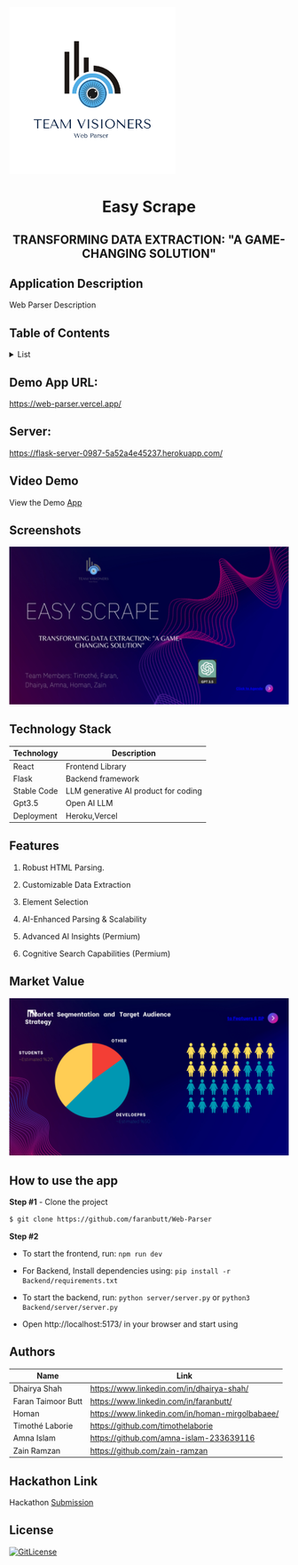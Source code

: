 <!-- PROJECT TITLE -->
  <div>
 <img src="https://github.com/faranbutt/Web-Parser/blob/main/public/1.png" alt="Girl in a jacket" width="300" height="300"> 
  </div>
  <h1 align="center">Easy Scrape</h1>
 <h2 2 align="center">
    TRANSFORMING DATA EXTRACTION: "A GAME-CHANGING SOLUTION"
    <br />
    </h2>

## Application Description

Web Parser Description

## Table of Contents

<details>
<summary>List</summary>

- [Application Description](#application-description)
- [Table of Contents](#table-of-contents)
- [Application Deployed](#demo-app-url)
- [Project Demo](#demo)
- [Screenshots](#screenshots)
- [Technology Stack](#technology-stack)
- [Features](#features)
- [Market Value](#market-value)
- [How to use the app](#how-to-use-the-app)
- [Collaborators](#collaborators)
- [Hackathon Link](#hackathon-link)
- [References](#references)
- [License](#license)

</details>

## Demo App URL:
https://web-parser.vercel.app/

## Server:
https://flask-server-0987-5a52a4e45237.herokuapp.com/


## Video Demo

View the Demo [App](https://storage.googleapis.com/lablab-video-submissions/cll22l3qb000035748kv3v7h3/raw/submission-video-x-cll22l3qb000035748kv3v7h3-cllgmqdy2008b356vut6869wr_c4615z9.mp4)

## Screenshots
![y1](https://github.com/faranbutt/Web-Parser/blob/main/1.jpg)

## Technology Stack

| Technology       | Description                                   |
| ---------------- | --------------------------------------------- |
| React      | Frontend Library                             |
| Flask           | Backend framework                             |
| Stable Code         | LLM generative AI product for coding                          |
| Gpt3.5    | Open AI LLM                             |
| Deployment       | Heroku,Vercel                                 |

## Features

1. Robust HTML Parsing.

2. Customizable Data Extraction

3. Element Selection

4. AI-Enhanced Parsing & Scalability

5. Advanced AI Insights (Permium)

6. Cognitive Search Capabilities (Permium)

## Market Value

![y2](https://github.com/faranbutt/Web-Parser/blob/main/2.jpg)


## How to use the app

**Step #1** - Clone the project

```bash
$ git clone https://github.com/faranbutt/Web-Parser
```

**Step #2**

- To start the frontend, run: `npm run dev`

- For Backend, Install dependencies using: `pip install -r Backend/requirements.txt`

- To start the backend, run: `python server/server.py` or `python3 Backend/server/server.py`

- Open  http://localhost:5173/ in your browser and start using



## Authors

| Name            | Link                                   |
| --------------- | -------------------------------------- |
| Dhairya Shah | https://www.linkedin.com/in/dhairya-shah/ |
| Faran Taimoor Butt | https://www.linkedin.com/in/faranbutt/ |
| Homan | https://www.linkedin.com/in/homan-mirgolbabaee/ |
| Timothé Laborie  | https://github.com/timothelaborie|
| Amna Islam | https://github.com/amna-islam-233639116|
|Zain Ramzan | https://github.com/zain-ramzan|                                      |

## Hackathon Link

Hackathon [Submission](https://lablab.ai/event/stablecode-24-hours-hackathon/visioneers)

## License

[![GitLicense](https://img.shields.io/badge/License-MIT-lime.svg)](https://github.com/sandramsc/CultiVate/blob/master/LICENSE.md)

